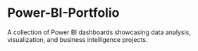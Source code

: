 # Power-BI-Portfolio
A collection of Power BI dashboards showcasing data analysis, visualization, and business intelligence projects.
